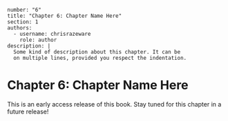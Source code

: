```metadata
number: "6"
title: "Chapter 6: Chapter Name Here"
section: 1
authors:
  - username: chrisrazeware
    role: author
description: |
  Some kind of description about this chapter. It can be
  on multiple lines, provided you respect the indentation.
```

# Chapter 6: Chapter Name Here

This is an early access release of this book. Stay tuned for this chapter in a future release!